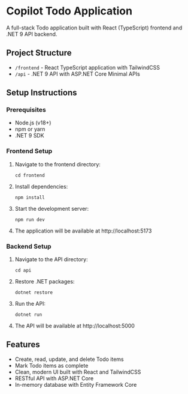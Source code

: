 # Copilot Todo Application

A full-stack Todo application built with React (TypeScript) frontend and .NET 9 API backend.

## Project Structure

- `/frontend` - React TypeScript application with TailwindCSS
- `/api` - .NET 9 API with ASP.NET Core Minimal APIs

## Setup Instructions

### Prerequisites

- Node.js (v18+)
- npm or yarn
- .NET 9 SDK

### Frontend Setup

1. Navigate to the frontend directory:
   ```
   cd frontend
   ```

2. Install dependencies:
   ```
   npm install
   ```

3. Start the development server:
   ```
   npm run dev
   ```

4. The application will be available at http://localhost:5173

### Backend Setup

1. Navigate to the API directory:
   ```
   cd api
   ```

2. Restore .NET packages:
   ```
   dotnet restore
   ```

3. Run the API:
   ```
   dotnet run
   ```

4. The API will be available at http://localhost:5000

## Features

- Create, read, update, and delete Todo items
- Mark Todo items as complete
- Clean, modern UI built with React and TailwindCSS
- RESTful API with ASP.NET Core
- In-memory database with Entity Framework Core
